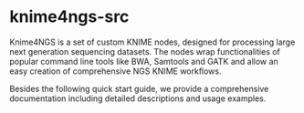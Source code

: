 # knime4ngs-src
Knime4NGS is a set of custom KNIME nodes, designed for processing large next generation sequencing datasets. The nodes wrap functionalities of popular command line tools like BWA, Samtools and GATK and allow an easy creation of comprehensive NGS KNIME workflows.

Besides the following quick start guide, we provide a comprehensive documentation including detailed descriptions and usage examples. 
